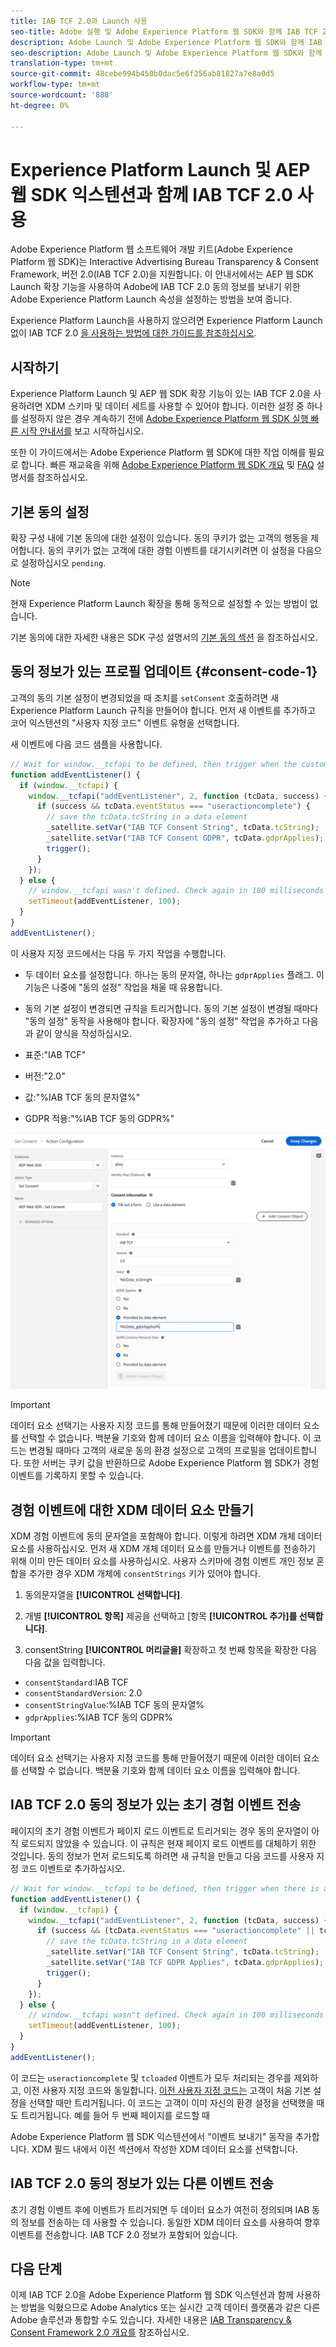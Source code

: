 ```yaml
---
title: IAB TCF 2.0과 Launch 사용
seo-title: Adobe 실행 및 Adobe Experience Platform 웹 SDK와 함께 IAB TCF 2.0 동의 설정
description: Adobe Launch 및 Adobe Experience Platform 웹 SDK와 함께 IAB TCF 2.0 동의를 설정하는 방법을 알아봅니다.
seo-description: Adobe Launch 및 Adobe Experience Platform 웹 SDK와 함께 IAB TCF 2.0 동의를 설정하는 방법을 알아봅니다.
translation-type: tm+mt
source-git-commit: 48cebe994b450b0dac5e6f256ab81827a7e8a0d5
workflow-type: tm+mt
source-wordcount: '888'
ht-degree: 0%

---
```



# Experience Platform Launch 및 AEP 웹 SDK 익스텐션과 함께 IAB TCF 2.0 사용

Adobe Experience Platform 웹 소프트웨어 개발 키트(Adobe Experience Platform 웹 SDK)는 Interactive Advertising Bureau Transparency &amp; Consent Framework, 버전 2.0(IAB TCF 2.0)을 지원합니다. 이 안내서에서는 AEP 웹 SDK Launch 확장 기능을 사용하여 Adobe에 IAB TCF 2.0 동의 정보를 보내기 위한 Adobe Experience Platform Launch 속성을 설정하는 방법을 보여 줍니다.

Experience Platform Launch을 사용하지 않으려면 Experience Platform Launch 없이 IAB TCF 2.0 [을 사용하는 방법에 대한 가이드를 참조하십시오](./without-launch.md).

## 시작하기

Experience Platform Launch 및 AEP 웹 SDK 확장 기능이 있는 IAB TCF 2.0을 사용하려면 XDM 스키마 및 데이터 세트를 사용할 수 있어야 합니다. 이러한 설정 중 하나를 설정하지 않은 경우 계속하기 전에 [Adobe Experience Platform 웹 SDK 실행 빠른 시작 안내서를](../../getting-started/quick-start-with-launch.md) 보고 시작하십시오.

또한 이 가이드에서는 Adobe Experience Platform 웹 SDK에 대한 작업 이해를 필요로 합니다. 빠른 재교육을 위해 [Adobe Experience Platform 웹 SDK 개요](../../home.md) 및 [FAQ](../../getting-started/web-sdk-faq.md) 설명서를 참조하십시오.

## 기본 동의 설정

확장 구성 내에 기본 동의에 대한 설정이 있습니다. 동의 쿠키가 없는 고객의 행동을 제어합니다. 동의 쿠키가 없는 고객에 대한 경험 이벤트를 대기시키려면 이 설정을 다음으로 설정하십시오 `pending`.

>[!NOTE]
>
>현재 Experience Platform Launch 확장을 통해 동적으로 설정할 수 있는 방법이 없습니다.

기본 동의에 대한 자세한 내용은 SDK 구성 설명서의 [기본 동의 섹션](../../fundamentals/configuring-the-sdk.md#default-consent) 을 참조하십시오.

## 동의 정보가 있는 프로필 업데이트 {#consent-code-1}

고객의 동의 기본 설정이 변경되었을 때 조치를 `setConsent` 호출하려면 새 Experience Platform Launch 규칙을 만들어야 합니다. 먼저 새 이벤트를 추가하고 코어 익스텐션의 &quot;사용자 지정 코드&quot; 이벤트 유형을 선택합니다.

새 이벤트에 다음 코드 샘플을 사용합니다.

```javascript
// Wait for window.__tcfapi to be defined, then trigger when the customer has completed their consent and preferences.
function addEventListener() {
  if (window.__tcfapi) {
    window.__tcfapi("addEventListener", 2, function (tcData, success) {
      if (success && tcData.eventStatus === "useractioncomplete") {
        // save the tcData.tcString in a data element
        _satellite.setVar("IAB TCF Consent String", tcData.tcString);
        _satellite.setVar("IAB TCF Consent GDPR", tcData.gdprApplies);
        trigger();
      }
    });
  } else {
    // window.__tcfapi wasn't defined. Check again in 100 milliseconds
    setTimeout(addEventListener, 100);
  }
}
addEventListener();
```

이 사용자 지정 코드에서는 다음 두 가지 작업을 수행합니다.

* 두 데이터 요소를 설정합니다. 하나는 동의 문자열, 하나는 `gdprApplies` 플래그. 이 기능은 나중에 &quot;동의 설정&quot; 작업을 채울 때 유용합니다.

* 동의 기본 설정이 변경되면 규칙을 트리거합니다. 동의 기본 설정이 변경될 때마다 &quot;동의 설정&quot; 동작을 사용해야 합니다. 확장자에 &quot;동의 설정&quot; 작업을 추가하고 다음과 같이 양식을 작성하십시오.

* 표준:&quot;IAB TCF&quot;
* 버전:&quot;2.0&quot;
* 값:&quot;%IAB TCF 동의 문자열%&quot;
* GDPR 적용:&quot;%IAB TCF 동의 GDPR%&quot;

![IAB 설정 동의 조치](../../../assets/iab_set_consent_action.png)

>[!IMPORTANT]
>
>데이터 요소 선택기는 사용자 지정 코드를 통해 만들어졌기 때문에 이러한 데이터 요소를 선택할 수 없습니다. 백분율 기호와 함께 데이터 요소 이름을 입력해야 합니다. 이 코드는 변경될 때마다 고객의 새로운 동의 환경 설정으로 고객의 프로필을 업데이트합니다. 또한 서버는 쿠키 값을 반환하므로 Adobe Experience Platform 웹 SDK가 경험 이벤트를 기록하지 못할 수 있습니다.

## 경험 이벤트에 대한 XDM 데이터 요소 만들기

XDM 경험 이벤트에 동의 문자열을 포함해야 합니다. 이렇게 하려면 XDM 개체 데이터 요소를 사용하십시오. 먼저 새 XDM 개체 데이터 요소를 만들거나 이벤트를 전송하기 위해 이미 만든 데이터 요소를 사용하십시오. 사용자 스키마에 경험 이벤트 개인 정보 혼합을 추가한 경우 XDM 개체에 `consentStrings` 키가 있어야 합니다.

1. 동의문자열을 **[!UICONTROL 선택합니다]**.

1. 개별 **[!UICONTROL 항목]** 제공을 선택하고 [항목 **[!UICONTROL 추가]를 선택합니다]**.

1. consentString **[!UICONTROL 머리글을]** 확장하고 첫 번째 항목을 확장한 다음 다음 값을 입력합니다.

* `consentStandard`:IAB TCF
* `consentStandardVersion`: 2.0
* `consentStringValue`:%IAB TCF 동의 문자열%
* `gdprApplies`:%IAB TCF 동의 GDPR%

>[!IMPORTANT]
>
>데이터 요소 선택기는 사용자 지정 코드를 통해 만들어졌기 때문에 이러한 데이터 요소를 선택할 수 없습니다. 백분율 기호와 함께 데이터 요소 이름을 입력해야 합니다.

## IAB TCF 2.0 동의 정보가 있는 초기 경험 이벤트 전송

페이지의 초기 경험 이벤트가 페이지 로드 이벤트로 트리거되는 경우 동의 문자열이 아직 로드되지 않았을 수 있습니다. 이 규칙은 현재 페이지 로드 이벤트를 대체하기 위한 것입니다. 동의 정보가 먼저 로드되도록 하려면 새 규칙을 만들고 다음 코드를 사용자 지정 코드 이벤트로 추가하십시오.

```javascript
// Wait for window.__tcfapi to be defined, then trigger when there is a consent string
function addEventListener() {
  if (window.__tcfapi) {
    window.__tcfapi("addEventListener", 2, function (tcData, success) {
      if (success && (tcData.eventStatus === "useractioncomplete" || tcData.eventStatus === "tcloaded")) {
        // save the tcData.tcString in a data element
        _satellite.setVar("IAB TCF Consent String", tcData.tcString);
        _satellite.setVar("IAB TCF GDPR Applies", tcData.gdprApplies);
        trigger();
      }
    });
  } else {
    // window.__tcfapi wasn"t defined. Check again in 100 milliseconds
    setTimeout(addEventListener, 100);
  }
}
addEventListener();
```

이 코드는 `useractioncomplete` 및 `tcloaded` 이벤트가 모두 처리되는 경우를 제외하고, 이전 사용자 지정 코드와 동일합니다. [이전 사용자 지정 코드는](#consent-code-1) 고객이 처음 기본 설정을 선택할 때만 트리거됩니다. 이 코드는 고객이 이미 자신의 환경 설정을 선택했을 때도 트리거됩니다. 예를 들어 두 번째 페이지를 로드할 때

Adobe Experience Platform 웹 SDK 익스텐션에서 &quot;이벤트 보내기&quot; 동작을 추가합니다. XDM 필드 내에서 이전 섹션에서 작성한 XDM 데이터 요소를 선택합니다.

## IAB TCF 2.0 동의 정보가 있는 다른 이벤트 전송

초기 경험 이벤트 후에 이벤트가 트리거되면 두 데이터 요소가 여전히 정의되며 IAB 동의 정보를 전송하는 데 사용할 수 있습니다. 동일한 XDM 데이터 요소를 사용하여 향후 이벤트를 전송합니다. IAB TCF 2.0 정보가 포함되어 있습니다.

## 다음 단계

이제 IAB TCF 2.0을 Adobe Experience Platform 웹 SDK 익스텐션과 함께 사용하는 방법을 익혔으므로 Adobe Analytics 또는 실시간 고객 데이터 플랫폼과 같은 다른 Adobe 솔루션과 통합할 수도 있습니다. 자세한 내용은 [IAB Transparency &amp; Consent Framework 2.0 개요를](./overview.md) 참조하십시오.
